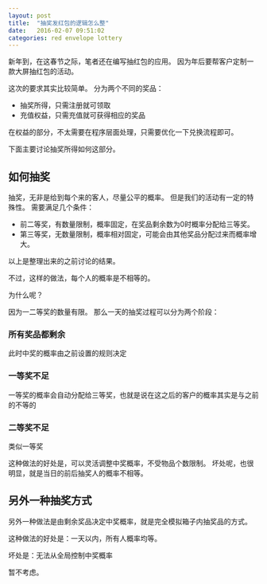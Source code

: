 ```yaml
---
layout: post
title:  "抽奖发红包的逻辑怎么整"
date:   2016-02-07 09:51:02
categories: red envelope lottery
---
```


新年到，在这春节之际，笔者还在编写抽红包的应用。
因为年后要帮客户定制一款大屏抽红包的活动。

这次的要求其实比较简单。
分为两个不同的奖品：

* 抽奖所得，只需注册就可领取
* 充值权益，只需充值就可获得相应的奖品

在权益的部分，不太需要在程序层面处理，只需要优化一下兑换流程即可。

下面主要讨论抽奖所得如何这部分。

## 如何抽奖

抽奖，无非是给到每个来的客人，尽量公平的概率。
但是我们的活动有一定的特殊性。
需要满足几个条件：

* 前二等奖，有数量限制，概率固定，在奖品剩余数为0时概率分配给三等奖。
* 第三等奖，无数量限制，概率相对固定，可能会由其他奖品分配过来而概率增大。

以上是整理出来的之前讨论的结果。

不过，这样的做法，每个人的概率是不相等的。

为什么呢？

因为一二等奖的数量有限。
那么一天的抽奖过程可以分为两个阶段：

### 所有奖品都剩余
此时中奖的概率由之前设置的规则决定

### 一等奖不足
一等奖的概率会自动分配给三等奖，也就是说在这之后的客户的概率其实是与之前的不等的

### 二等奖不足
类似一等奖

这种做法的好处是，可以灵活调整中奖概率，不受物品个数限制。
坏处呢，也很明显，就是当日的前后抽奖人的概率不相等。

## 另外一种抽奖方式
另外一种做法是由剩余奖品决定中奖概率，就是完全模拟箱子内抽奖品的方式。

这种做法的好处是：一天以内，所有人概率均等。

坏处是：无法从全局控制中奖概率

暂不考虑。

